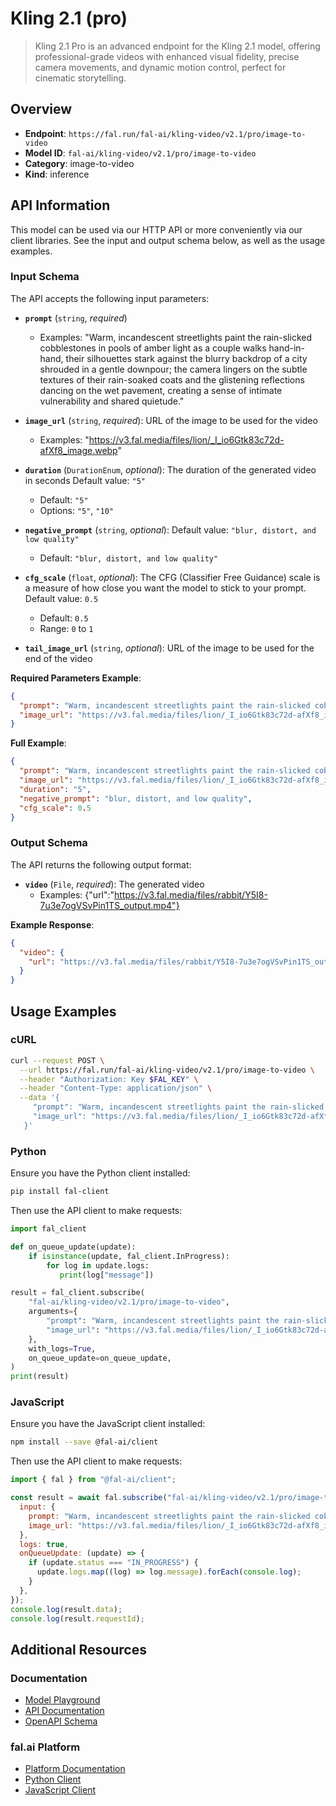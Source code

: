 # Kling 2.1 (pro)

> Kling 2.1 Pro is an advanced endpoint for the Kling 2.1 model, offering professional-grade videos with enhanced visual fidelity, precise camera movements, and dynamic motion control, perfect for cinematic storytelling.




## Overview

- **Endpoint**: `https://fal.run/fal-ai/kling-video/v2.1/pro/image-to-video`
- **Model ID**: `fal-ai/kling-video/v2.1/pro/image-to-video`
- **Category**: image-to-video
- **Kind**: inference


## API Information

This model can be used via our HTTP API or more conveniently via our client libraries.
See the input and output schema below, as well as the usage examples.


### Input Schema

The API accepts the following input parameters:


- **`prompt`** (`string`, _required_)
  - Examples: "Warm, incandescent streetlights paint the rain-slicked cobblestones in pools of amber light as a couple walks hand-in-hand, their silhouettes stark against the blurry backdrop of a city shrouded in a gentle downpour; the camera lingers on the subtle textures of their rain-soaked coats and the glistening reflections dancing on the wet pavement, creating a sense of intimate vulnerability and shared quietude."

- **`image_url`** (`string`, _required_):
  URL of the image to be used for the video
  - Examples: "https://v3.fal.media/files/lion/_I_io6Gtk83c72d-afXf8_image.webp"

- **`duration`** (`DurationEnum`, _optional_):
  The duration of the generated video in seconds Default value: `"5"`
  - Default: `"5"`
  - Options: `"5"`, `"10"`

- **`negative_prompt`** (`string`, _optional_):
   Default value: `"blur, distort, and low quality"`
  - Default: `"blur, distort, and low quality"`

- **`cfg_scale`** (`float`, _optional_):
  The CFG (Classifier Free Guidance) scale is a measure of how close you want
  the model to stick to your prompt. Default value: `0.5`
  - Default: `0.5`
  - Range: `0` to `1`

- **`tail_image_url`** (`string`, _optional_):
  URL of the image to be used for the end of the video



**Required Parameters Example**:

```json
{
  "prompt": "Warm, incandescent streetlights paint the rain-slicked cobblestones in pools of amber light as a couple walks hand-in-hand, their silhouettes stark against the blurry backdrop of a city shrouded in a gentle downpour; the camera lingers on the subtle textures of their rain-soaked coats and the glistening reflections dancing on the wet pavement, creating a sense of intimate vulnerability and shared quietude.",
  "image_url": "https://v3.fal.media/files/lion/_I_io6Gtk83c72d-afXf8_image.webp"
}
```

**Full Example**:

```json
{
  "prompt": "Warm, incandescent streetlights paint the rain-slicked cobblestones in pools of amber light as a couple walks hand-in-hand, their silhouettes stark against the blurry backdrop of a city shrouded in a gentle downpour; the camera lingers on the subtle textures of their rain-soaked coats and the glistening reflections dancing on the wet pavement, creating a sense of intimate vulnerability and shared quietude.",
  "image_url": "https://v3.fal.media/files/lion/_I_io6Gtk83c72d-afXf8_image.webp",
  "duration": "5",
  "negative_prompt": "blur, distort, and low quality",
  "cfg_scale": 0.5
}
```


### Output Schema

The API returns the following output format:

- **`video`** (`File`, _required_):
  The generated video
  - Examples: {"url":"https://v3.fal.media/files/rabbit/Y5I8-7u3e7ogVSvPin1TS_output.mp4"}



**Example Response**:

```json
{
  "video": {
    "url": "https://v3.fal.media/files/rabbit/Y5I8-7u3e7ogVSvPin1TS_output.mp4"
  }
}
```


## Usage Examples

### cURL

```bash
curl --request POST \
  --url https://fal.run/fal-ai/kling-video/v2.1/pro/image-to-video \
  --header "Authorization: Key $FAL_KEY" \
  --header "Content-Type: application/json" \
  --data '{
     "prompt": "Warm, incandescent streetlights paint the rain-slicked cobblestones in pools of amber light as a couple walks hand-in-hand, their silhouettes stark against the blurry backdrop of a city shrouded in a gentle downpour; the camera lingers on the subtle textures of their rain-soaked coats and the glistening reflections dancing on the wet pavement, creating a sense of intimate vulnerability and shared quietude.",
     "image_url": "https://v3.fal.media/files/lion/_I_io6Gtk83c72d-afXf8_image.webp"
   }'
```

### Python

Ensure you have the Python client installed:

```bash
pip install fal-client
```

Then use the API client to make requests:

```python
import fal_client

def on_queue_update(update):
    if isinstance(update, fal_client.InProgress):
        for log in update.logs:
           print(log["message"])

result = fal_client.subscribe(
    "fal-ai/kling-video/v2.1/pro/image-to-video",
    arguments={
        "prompt": "Warm, incandescent streetlights paint the rain-slicked cobblestones in pools of amber light as a couple walks hand-in-hand, their silhouettes stark against the blurry backdrop of a city shrouded in a gentle downpour; the camera lingers on the subtle textures of their rain-soaked coats and the glistening reflections dancing on the wet pavement, creating a sense of intimate vulnerability and shared quietude.",
        "image_url": "https://v3.fal.media/files/lion/_I_io6Gtk83c72d-afXf8_image.webp"
    },
    with_logs=True,
    on_queue_update=on_queue_update,
)
print(result)
```

### JavaScript

Ensure you have the JavaScript client installed:

```bash
npm install --save @fal-ai/client
```

Then use the API client to make requests:

```javascript
import { fal } from "@fal-ai/client";

const result = await fal.subscribe("fal-ai/kling-video/v2.1/pro/image-to-video", {
  input: {
    prompt: "Warm, incandescent streetlights paint the rain-slicked cobblestones in pools of amber light as a couple walks hand-in-hand, their silhouettes stark against the blurry backdrop of a city shrouded in a gentle downpour; the camera lingers on the subtle textures of their rain-soaked coats and the glistening reflections dancing on the wet pavement, creating a sense of intimate vulnerability and shared quietude.",
    image_url: "https://v3.fal.media/files/lion/_I_io6Gtk83c72d-afXf8_image.webp"
  },
  logs: true,
  onQueueUpdate: (update) => {
    if (update.status === "IN_PROGRESS") {
      update.logs.map((log) => log.message).forEach(console.log);
    }
  },
});
console.log(result.data);
console.log(result.requestId);
```


## Additional Resources

### Documentation

- [Model Playground](https://fal.ai/models/fal-ai/kling-video/v2.1/pro/image-to-video)
- [API Documentation](https://fal.ai/models/fal-ai/kling-video/v2.1/pro/image-to-video/api)
- [OpenAPI Schema](https://fal.ai/api/openapi/queue/openapi.json?endpoint_id=fal-ai/kling-video/v2.1/pro/image-to-video)

### fal.ai Platform

- [Platform Documentation](https://docs.fal.ai)
- [Python Client](https://docs.fal.ai/clients/python)
- [JavaScript Client](https://docs.fal.ai/clients/javascript)